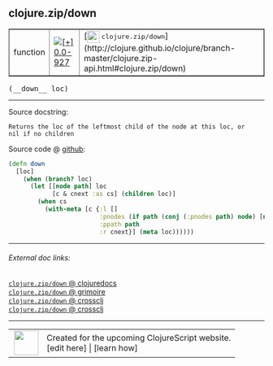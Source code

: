 ## clojure.zip/down



 <table border="1">
<tr>
<td>function</td>
<td><a href="https://github.com/cljsinfo/cljs-api-docs/tree/0.0-927"><img valign="middle" alt="[+] 0.0-927" title="Added in 0.0-927" src="https://img.shields.io/badge/+-0.0--927-lightgrey.svg"></a> </td>
<td>
[<img height="24px" valign="middle" src="http://i.imgur.com/1GjPKvB.png"> <samp>clojure.zip/down</samp>](http://clojure.github.io/clojure/branch-master/clojure.zip-api.html#clojure.zip/down)
</td>
</tr>
</table>


 <samp>
(__down__ loc)<br>
</samp>

---





Source docstring:

```
Returns the loc of the leftmost child of the node at this loc, or
nil if no children
```


Source code @ [github](https://github.com/clojure/clojurescript/blob/r2342/src/cljs/clojure/zip.cljs#L98-L109):

```clj
(defn down
  [loc]
    (when (branch? loc)
      (let [[node path] loc
            [c & cnext :as cs] (children loc)]
        (when cs
          (with-meta [c {:l [] 
                         :pnodes (if path (conj (:pnodes path) node) [node]) 
                         :ppath path 
                         :r cnext}] (meta loc))))))
```

<!--
Repo - tag - source tree - lines:

 <pre>
clojurescript @ r2342
└── src
    └── cljs
        └── clojure
            └── <ins>[zip.cljs:98-109](https://github.com/clojure/clojurescript/blob/r2342/src/cljs/clojure/zip.cljs#L98-L109)</ins>
</pre>

-->

---



###### External doc links:

[`clojure.zip/down` @ clojuredocs](http://clojuredocs.org/clojure.zip/down)<br>
[`clojure.zip/down` @ grimoire](http://conj.io/store/v1/org.clojure/clojure/1.7.0-beta3/clj/clojure.zip/down/)<br>
[`clojure.zip/down` @ crossclj](http://crossclj.info/fun/clojure.zip/down.html)<br>
[`clojure.zip/down` @ crossclj](http://crossclj.info/fun/clojure.zip.cljs/down.html)<br>

---

 <table>
<tr><td>
<img valign="middle" align="right" width="48px" src="http://i.imgur.com/Hi20huC.png">
</td><td>
Created for the upcoming ClojureScript website.<br>
[edit here] | [learn how]
</td></tr></table>

[edit here]:https://github.com/cljsinfo/cljs-api-docs/blob/master/cljsdoc/clojure.zip/down.cljsdoc
[learn how]:https://github.com/cljsinfo/cljs-api-docs/wiki/cljsdoc-files

<!--

This information was too distracting to show to readers, but I'll leave it
commented here since it is helpful to:

- pretty-print the data used to generate this document
- and show how to retrieve that data



The API data for this symbol:

```clj
{:ns "clojure.zip",
 :name "down",
 :signature ["[loc]"],
 :history [["+" "0.0-927"]],
 :type "function",
 :full-name-encode "clojure.zip/down",
 :source {:code "(defn down\n  [loc]\n    (when (branch? loc)\n      (let [[node path] loc\n            [c & cnext :as cs] (children loc)]\n        (when cs\n          (with-meta [c {:l [] \n                         :pnodes (if path (conj (:pnodes path) node) [node]) \n                         :ppath path \n                         :r cnext}] (meta loc))))))",
          :title "Source code",
          :repo "clojurescript",
          :tag "r2342",
          :filename "src/cljs/clojure/zip.cljs",
          :lines [98 109]},
 :full-name "clojure.zip/down",
 :clj-symbol "clojure.zip/down",
 :docstring "Returns the loc of the leftmost child of the node at this loc, or\nnil if no children"}

```

Retrieve the API data for this symbol:

```clj
;; from Clojure REPL
(require '[clojure.edn :as edn])
(-> (slurp "https://raw.githubusercontent.com/cljsinfo/cljs-api-docs/catalog/cljs-api.edn")
    (edn/read-string)
    (get-in [:symbols "clojure.zip/down"]))
```

-->
